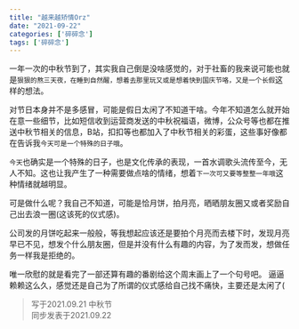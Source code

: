 ```yaml
---
title: "越来越矫情Orz"
date: "2021-09-22"
categories: ['碎碎念']
tags: ['碎碎念']
---
```


一年一次的中秋节到了，其实我自己倒是没啥感觉的，对于社畜的我来说可能也就是`狠狠的熬三天夜，在睡到自然醒，想着去那里玩又或是想着快到国庆节咯，又是一个长假`这样的想法。

对节日本身并不是多感冒，可能是假日太闲了不知道干啥。今年不知道怎么就开始在意一些细节，比如短信收到运营商发送的中秋祝福语，微博，公众号等也都在推送中秋节相关的信息，B站，扣扣等也都加入了中秋节相关的彩蛋，这些事好像都在告诉我`今天可是一个特殊的日子哦`。

`今天`也确实是一个特殊的日子，也是文化传承的表现，一首水调歌头流传至今，无人不知。这也让我产生了一种需要做点啥的情绪，想着`下一次可又要等整整一年哦`这种情绪就越明显。

可是做什么呢？我自己不知道，可能是恰月饼，拍月亮，晒晒朋友圈又或者奖励自己出去浪一圈(这该死的仪式感)。

公司发的月饼吃起来一般般，等我想起应该还是要拍个月亮而去楼下时，发现月亮早已不见，想发个什么朋友圈，但是并没有什么有趣的内容，为了发而发，想做任务一样我是拒绝的。

唯一欣慰的就是看完了一部还算有趣的番剧给这个周末画上了一个句号吧。 逼逼赖赖这么久，感觉还是自己为了所谓的仪式感给自己找不痛快，主要还是太闲了(


> 写于2021.09.21 中秋节   
同步发表于2021.09.22

